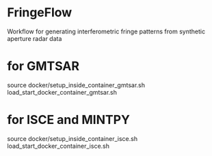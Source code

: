 # FringeFlow
Workflow for generating interferometric fringe patterns from synthetic aperture radar data

# for GMTSAR
source docker/setup_inside_container_gmtsar.sh
load_start_docker_container_gmtsar.sh

# for ISCE and MINTPY
source docker/setup_inside_container_isce.sh
load_start_docker_container_isce.sh

